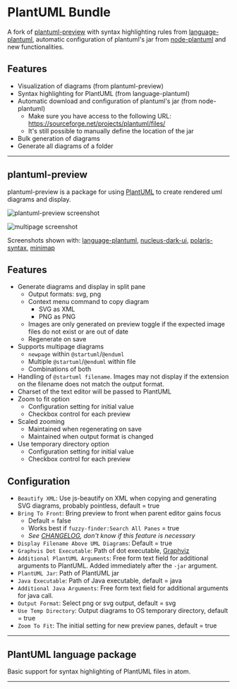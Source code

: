 # PlantUML Bundle

A fork of [plantuml-preview](https://github.com/peele/plantuml-preview/) with syntax highlighting rules from [language-plantuml](https://github.com/plafue/language-plantuml/), automatic configuration of plantuml's jar from [node-plantuml](https://www.npmjs.com/package/node-plantuml) and new functionalities.

## Features
- Visualization of diagrams (from plantuml-preview)
- Syntax highlighting for PlantUML (from language-plantuml)
- Automatic download and configuration of plantuml's jar (from node-plantuml)
  - Make sure you have access to the following URL: https://sourceforge.net/projects/plantuml/files/
  - It's still possible to manually define the location of the jar
- Bulk generation of diagrams
- Generate all diagrams of a folder

---

## plantuml-preview

plantuml-preview is a package for using [PlantUML](http://plantuml.com/index.html) to create rendered uml diagrams and display.

![plantuml-preview screenshot](https://raw.githubusercontent.com/peele/plantuml-preview/master/plantuml-preview.png)

![multipage screenshot](https://raw.githubusercontent.com/peele/plantuml-preview/master/multipage.png)

Screenshots shown with: [language-plantuml](https://atom.io/packages/language-plantuml), [nucleus-dark-ui](https://atom.io/themes/nucleus-dark-ui), [polaris-syntax](https://atom.io/themes/polaris-syntax), [minimap](https://atom.io/packages/minimap)

## Features
- Generate diagrams and display in split pane
  - Output formats: svg, png
  - Context menu command to copy diagram
    - SVG as XML
    - PNG as PNG
  - Images are only generated on preview toggle if the expected image files do not exist or are out of date
  - Regenerate on save
- Supports multipage diagrams
  - `newpage` within `@startuml`/`@enduml`  
  - Multiple `@startuml`/`@enduml` within file
  - Combinations of both
- Handling of `@startuml filename`. Images may not display if the extension on the filename does not match the output format.
- Charset of the text editor will be passed to PlantUML
- Zoom to fit option
  - Configuration setting for initial value
  - Checkbox control for each preview
- Scaled zooming
  - Maintained when regenerating on save
  - Maintained when output format is changed
- Use temporary directory option
  - Configuration setting for initial value
  - Checkbox control for each preview

## Configuration
- `Beautify XML`: Use js-beautify on XML when copying and generating SVG diagrams, probably pointless, default = true
- `Bring To Front`: Bring preview to front when parent editor gains focus
  - Default = false
  - Works best if `fuzzy-finder:Search All Panes` = true
  - *See [CHANGELOG](https://github.com/peele/plantuml-preview/blob/master/CHANGELOG.md), don't know if this feature is necessary*
- `Display Filename Above UML Diagrams`: Default = true
- `Graphvis Dot Executable`: Path of dot executable, [Graphviz](http://www.graphviz.org/)
- `Additional PlantUML Arguments`: Free form text field for additional arguments to PlantUML. Added immediately after the `-jar` argument.
- `PlantUML Jar`: Path of PlantUML jar
- `Java Executable`: Path of Java executable, default = java
- `Additional Java Arguments`: Free form text field for additional arguments for java call.
- `Output Format`: Select png or svg output, default = svg
- `Use Temp Directory`: Output diagrams to OS temporary directory, default = true
- `Zoom To Fit`: The initial setting for new preview panes, default = true

---

## PlantUML language package

Basic support for syntax highlighting of PlantUML files in atom.

---
